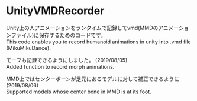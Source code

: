 # UnityVMDRecorder

Unity上の人アニメーションをランタイムで記録してvmd(MMDのアニメーションファイル)に保存するためのコードです。  
This code enables you to record humanoid animations in unity into .vmd file (MikuMikuDance).  
  
モーフも記録できるようにしました。 (2019/08/05)  
Added function to record morph animations.

MMD上ではセンターボーンが足元にあるモデルに対して補正できるように (2019/08/06)  
Supported models whose center bone in MMD is at its foot.

